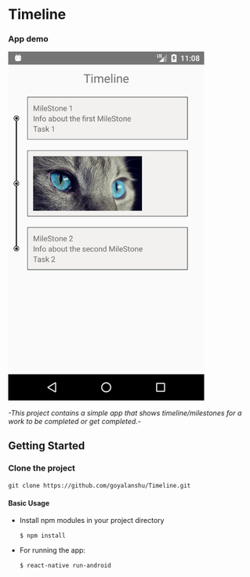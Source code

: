 # Timeline

### App demo

<img src = './demo.png' width = "400" />

*-This project contains a simple app that shows timeline/milestones for a work to be completed or get completed.-*

## Getting Started

### Clone the project
`git clone https://github.com/goyalanshu/Timeline.git`

#### Basic Usage

* Install npm modules in your project directory

      $ npm install
  
* For running the app: 

      $ react-native run-android
      
